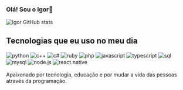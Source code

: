 ### Olá! Sou o Igor👋

![Igor GitHub stats](https://github-readme-stats.vercel.app/api?username=IgorAlves2301&show_icons=true&theme=dracula&count_private=true)
## Tecnologias que eu uso no meu dia
<div style="display: inline_block">
  <img align="center" alt="python" src="https://img.shields.io/badge/Python-3776AB?style=for-the-badge&logo=python&logoColor=white" />
<img align="center" alt="c++" src="https://img.shields.io/badge/C++-00599C?style=for-the-badge&logo=c%2B%2B&logoColor=white" />
<img align="center" alt="c#" src="https://img.shields.io/badge/C%23-239120?style=for-the-badge&logo=c-sharp&logoColor=white" />
<img align="center" alt="ruby" src="https://img.shields.io/badge/Ruby-CC342D?style=for-the-badge&logo=ruby&logoColor=white" />
<img align="center" alt="php" src="https://img.shields.io/badge/PHP-777BB4?style=for-the-badge&logo=php&logoColor=white" />
<img align="center" alt="javascript" src="https://img.shields.io/badge/JavaScript-F7DF1E?style=for-the-badge&logo=javascript&logoColor=black" />
<img align="center" alt="typescript" src="https://img.shields.io/badge/TypeScript-3178C6?style=for-the-badge&logo=typescript&logoColor=white" />
<img align="center" alt="sql" src="https://img.shields.io/badge/SQL-003B57?style=for-the-badge&logo=sql&logoColor=white" />
<img align="center" alt="mysql" src="https://img.shields.io/badge/MySQL-4479A1?style=for-the-badge&logo=mysql&logoColor=white" />
<img align="center" alt="node.js" src="https://img.shields.io/badge/Node.js-43853D?style=for-the-badge&logo=node.js&logoColor=white" />
<img align="center" alt="react.native" src="https://img.shields.io/badge/React_Native-61DAFB?style=for-the-badge&logo=react&logoColor=white" />

</div><br/>
Apaixonado por tecnologia, educação e por mudar a vida das pessoas através da programação.
